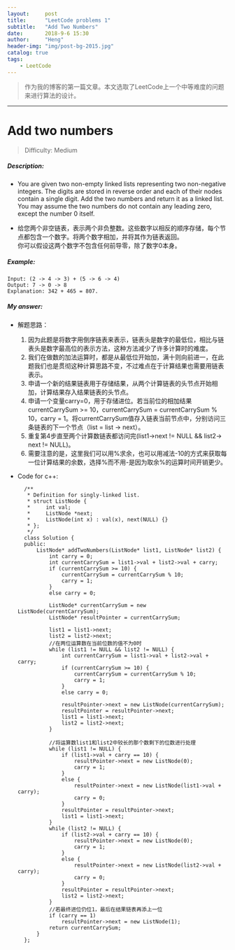 ```yaml
---
layout:     post
title:      "LeetCode problems 1"
subtitle:   "Add Two Numbers"
date:       2018-9-6 15:30
author:     "Heng"
header-img: "img/post-bg-2015.jpg"
catalog: true
tags:
    - LeetCode
---
```


>作为我的博客的第一篇文章。本文选取了LeetCode上一个中等难度的问题来进行算法的设计。

---

#  Add two numbers 
>Difficulty: Medium

##### Description: 

-   You are given two non-empty linked lists representing two non-negative integers. The digits are stored in reverse order and each of their nodes contain a single digit. Add the two numbers and return it as a linked list.
<br>You may assume the two numbers do not contain any leading zero, except the number 0 itself.

    
- 给您两个非空链表，表示两个非负整数。这些数字以相反的顺序存储，每个节点都包含一个数字。将两个数字相加，并将其作为链表返回。<br>你可以假设这两个数字不包含任何前导零，除了数字0本身。

##### Example:

    Input: (2 -> 4 -> 3) + (5 -> 6 -> 4)
    Output: 7 -> 0 -> 8
    Explanation: 342 + 465 = 807.

##### My answer:


- 解题思路：

    1. 因为此题是将数字用倒序链表来表示，链表头是数字的最低位，相比与链表头是数字最高位的表示方法，这种方法减少了许多计算时的难度。
    2. 我们在做数的加法运算时，都是从最低位开始加，满十则向前进一，在此题我们也是贯彻这种计算思路不变，不过难点在于计算结果也需要用链表表示。
    3. 申请一个新的结果链表用于存储结果，从两个计算链表的头节点开始相加，计算结果存入结果链表的头节点。
    4. 申请一个变量carry=0，用于存储进位。若当前位的相加结果currentCarrySum >= 10，currentCarrySum = currentCarrySum % 10，carry = 1。将currentCarrySum值存入链表当前节点中，分别访问三条链表的下一个节点（list = list -> next）。
    5. 重复第4步直至两个计算数链表都访问完(list1->next != NULL && list2-> next != NULL)。
    6. 需要注意的是，这里我们可以用%求余，也可以用减法-10的方式来获取每一位计算结果的余数，选择%而不用-是因为取余%的运算时间开销更少。

- Code for c++:
    
        /**
         * Definition for singly-linked list.
         * struct ListNode {
         *     int val;
         *     ListNode *next;
         *     ListNode(int x) : val(x), next(NULL) {}
         * };
         */
        class Solution {
        public:
            ListNode* addTwoNumbers(ListNode* list1, ListNode* list2) {
                int carry = 0;
                int currentCarrySum = list1->val + list2->val + carry;
                if (currentCarrySum >= 10) {
                    currentCarrySum = currentCarrySum % 10;
                    carry = 1;
                }
                else carry = 0;
                
                ListNode* currentCarrySum = new ListNode(currentCarrySum);
                ListNode* resultPointer = currentCarrySum;

                list1 = list1->next;
                list2 = list2->next; 
                //在两位运算数在当前位数的值不为0时
                while (list1 != NULL && list2 != NULL) {
                    int currentCarrySum = list1->val + list2->val + carry;
                    if (currentCarrySum >= 10) {
                        currentCarrySum = currentCarrySum % 10;
                        carry = 1;
                    }
                    else carry = 0;
                        
                    resultPointer->next = new ListNode(currentCarrySum);
                    resultPointer = resultPointer->next;
                    list1 = list1->next;
                    list2 = list2->next;
                }

                //将运算数list1和list2中较长的那个数剩下的位数进行处理
                while (list1 != NULL) {
                    if (list1->val + carry == 10) {
                        resultPointer->next = new ListNode(0);
                        carry = 1;
                    }
                    else {
                        resultPointer->next = new ListNode(list1->val + carry);
                        carry = 0;
                    }
                    resultPointer = resultPointer->next;
                    list1 = list1->next;
                }
                while (list2 != NULL) {
                    if (list2->val + carry == 10) {
                        resultPointer->next = new ListNode(0);
                        carry = 1;
                    }
                    else {
                        resultPointer->next = new ListNode(list2->val + carry);
                        carry = 0;
                    }
                    resultPointer = resultPointer->next;
                    list2 = list2->next;
                }
                //若最终进位仍位1，最后在结果链表再添上一位
                if (carry == 1) 
                    resultPointer->next = new ListNode(1);
                return currentCarrySum;
            }
        };


